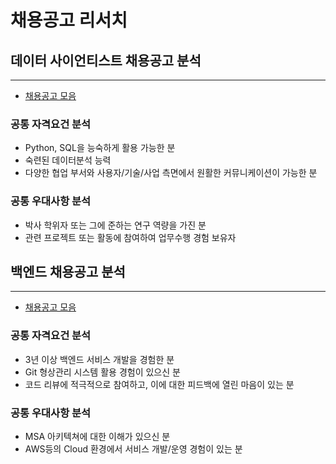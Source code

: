# 채용공고 리서치
## 데이터 사이언티스트 채용공고 분석
---------------
- [채용공고 모음](https://github.com/minsiks/Recruit-research/blob/6f5cfe51623ea7580399f2b1cf5497d36a060a0a/Data%20Scientist%20search.md)
### 공통 자격요건 분석

- Python, SQL을 능숙하게 활용 가능한 분
- 숙련된 데이터분석 능력
- 다양한 협업 부서와 사용자/기술/사업 측면에서 원활한 커뮤니케이션이 가능한 분

### 공통 우대사항 분석

- 박사 학위자 또는 그에 준하는 연구 역량을 가진 분
- 관련 프로젝트 또는 활동에 참여하여 업무수행 경험 보유자

## 백엔드 채용공고 분석

---------------

- [채용공고 모음](https://github.com/minsiks/Recruit-research/blob/eb3150dc7d794c7d14787d38219ad776334bfbf5/Back-End%20search.md)

### 공통 자격요건 분석

- 3년 이상 백엔드 서비스 개발을 경험한 분
- Git 형상관리 시스템 활용 경험이 있으신 분
- 코드 리뷰에 적극적으로 참여하고, 이에 대한 피드백에 열린 마음이 있는 분

### 공통 우대사항 분석

- MSA 아키텍쳐에 대한 이해가 있으신 분
- AWS등의 Cloud 환경에서 서비스 개발/운영 경험이 있는 분
